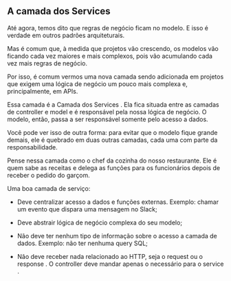 ## A camada dos Services

Até agora, temos dito que regras de negócio ficam no modelo. E isso é verdade em outros padrões arquiteturais.

Mas é comum que, à medida que projetos vão crescendo, os modelos vão ficando cada vez maiores e mais complexos, pois vão acumulando cada vez mais regras de negócio.

Por isso, é comum vermos uma nova camada sendo adicionada em projetos que exigem uma lógica de negócio um pouco mais complexa e, principalmente, em APIs.

Essa camada é a Camada dos Services . Ela fica situada entre as camadas de controller e model e é responsável pela nossa lógica de negócio. O modelo, então, passa a ser responsável somente pelo acesso a dados.

Você pode ver isso de outra forma: para evitar que o modelo fique grande demais, ele é quebrado em duas outras camadas, cada uma com parte da responsabilidade.

Pense nessa camada como o chef da cozinha do nosso restaurante. Ele é quem sabe as receitas e delega as funções para os funcionários depois de receber o pedido do garçom.

Uma boa camada de serviço:

- Deve centralizar acesso a dados e funções externas. Exemplo: chamar um evento que dispara uma mensagem no Slack;

- Deve abstrair lógica de negócio complexa do seu modelo;

- Não deve ter nenhum tipo de informação sobre o acesso a camada de dados. Exemplo: não ter nenhuma query SQL;

- Não deve receber nada relacionado ao HTTP, seja o request ou o response . O controller deve mandar apenas o necessário para o service .
